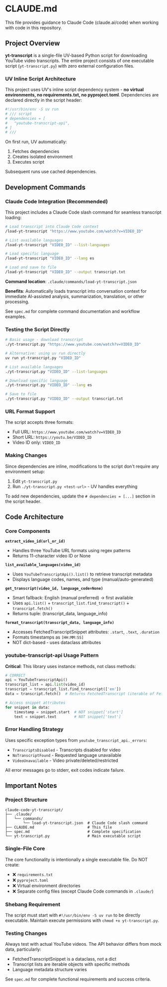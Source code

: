 # CLAUDE.md

This file provides guidance to Claude Code (claude.ai/code) when working with code in this repository.

## Project Overview

**yt-transcript** is a single-file UV-based Python script for downloading YouTube video transcripts. The entire project consists of one executable script (`yt-transcript.py`) with zero external configuration files.

### UV Inline Script Architecture

This project uses UV's inline script dependency system - **no virtual environments, no requirements.txt, no pyproject.toml**. Dependencies are declared directly in the script header:

```python
#!/usr/bin/env -S uv run
# /// script
# dependencies = [
#   "youtube-transcript-api",
# ]
# ///
```

On first run, UV automatically:
1. Fetches dependencies
2. Creates isolated environment
3. Executes script

Subsequent runs use cached dependencies.

## Development Commands

### Claude Code Integration (Recommended)

This project includes a Claude Code slash command for seamless transcript loading:

```bash
# Load transcript into Claude Code context
/load-yt-transcript "https://www.youtube.com/watch?v=VIDEO_ID"

# List available languages
/load-yt-transcript "VIDEO_ID" --list-languages

# Load specific language
/load-yt-transcript "VIDEO_ID" --lang es

# Load and save to file
/load-yt-transcript "VIDEO_ID" --output transcript.txt
```

**Command location**: `.claude/commands/load-yt-transcript.json`

**Benefits**: Automatically loads transcript into conversation context for immediate AI-assisted analysis, summarization, translation, or other processing.

See `spec.md` for complete command documentation and workflow examples.

### Testing the Script Directly

```bash
# Basic usage - download transcript
./yt-transcript.py "https://www.youtube.com/watch?v=VIDEO_ID"

# Alternative: using uv run directly
uv run yt-transcript.py "VIDEO_ID"

# List available languages
./yt-transcript.py "VIDEO_ID" --list-languages

# Download specific language
./yt-transcript.py "VIDEO_ID" --lang es

# Save to file
./yt-transcript.py "VIDEO_ID" --output transcript.txt
```

### URL Format Support

The script accepts three formats:
- Full URL: `https://www.youtube.com/watch?v=VIDEO_ID`
- Short URL: `https://youtu.be/VIDEO_ID`
- Video ID only: `VIDEO_ID`

### Making Changes

Since dependencies are inline, modifications to the script don't require any environment setup:

1. Edit `yt-transcript.py`
2. Run `./yt-transcript.py <test-url>` - UV handles everything

To add new dependencies, update the `# dependencies = [...]` section in the script header.

## Code Architecture

### Core Components

**`extract_video_id(url_or_id)`**
- Handles three YouTube URL formats using regex patterns
- Returns 11-character video ID or None

**`list_available_languages(video_id)`**
- Uses `YouTubeTranscriptApi().list()` to retrieve transcript metadata
- Displays language codes, names, and type (manual/auto-generated)

**`get_transcript(video_id, language_code=None)`**
- Smart fallback: English (manual preferred) → first available
- Uses `api.list()` + `transcript_list.find_transcript()` + `transcript.fetch()`
- Returns tuple: (transcript_data, language_info)

**`format_transcript(transcript_data, language_info)`**
- Accesses FetchedTranscriptSnippet attributes: `.start`, `.text`, `.duration`
- Formats timestamps as `[HH:MM:SS]`
- NOT dict-based - uses dataclass attributes

### youtube-transcript-api Usage Pattern

**Critical**: This library uses instance methods, not class methods:

```python
# CORRECT
api = YouTubeTranscriptApi()
transcript_list = api.list(video_id)
transcript = transcript_list.find_transcript(['en'])
data = transcript.fetch()  # Returns FetchedTranscript (iterable of FetchedTranscriptSnippet objects)

# Access snippet attributes
for snippet in data:
    timestamp = snippet.start  # NOT snippet['start']
    text = snippet.text        # NOT snippet['text']
```

### Error Handling Strategy

Uses specific exception types from `youtube_transcript_api._errors`:
- `TranscriptsDisabled` - Transcripts disabled for video
- `NoTranscriptFound` - Requested language unavailable
- `VideoUnavailable` - Video private/deleted/restricted

All error messages go to stderr, exit codes indicate failure.

## Important Notes

### Project Structure

```
claude-code-yt-transcript/
├── .claude/
│   └── commands/
│       └── load-yt-transcript.json  # Claude Code slash command
├── CLAUDE.md                        # This file
├── spec.md                          # Complete specification
└── yt-transcript.py                 # Main executable script
```

### Single-File Core

The core functionality is intentionally a single executable file. Do NOT create:
- ❌ `requirements.txt`
- ❌ `pyproject.toml`
- ❌ Virtual environment directories
- ❌ Separate config files (except Claude Code commands in `.claude/`)

### Shebang Requirement

The script must start with `#!/usr/bin/env -S uv run` to be directly executable. Maintain execute permissions with `chmod +x yt-transcript.py`.

### Testing Changes

Always test with actual YouTube videos. The API behavior differs from mock data, particularly:
- FetchedTranscriptSnippet is a dataclass, not a dict
- Transcript lists are iterable objects with specific methods
- Language metadata structure varies

See `spec.md` for complete functional requirements and success criteria.
